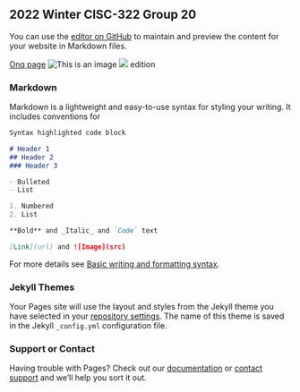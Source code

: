 ## 2022 Winter CISC-322 Group 20

You can use the [editor on GitHub](https://github.com/Wad098/project.github.io/edit/gh-pages/index.md) to maintain and preview the content for your website in Markdown files.

[Onq page](https://onq.queensu.ca/d2l/home/642417) 
![This is an image](https://github.com/Wad098/CISC-322_Group20/blob/gh-pages/233333.jpg)
<img src="https://github.com/Wad098/CISC-322_Group20/blob/gh-pages/233333.jpg">
edition

### Markdown

Markdown is a lightweight and easy-to-use syntax for styling your writing. It includes conventions for

```markdown
Syntax highlighted code block

# Header 1
## Header 2
### Header 3

- Bulleted
- List

1. Numbered
2. List

**Bold** and _Italic_ and `Code` text

[Link](url) and ![Image](src)
```

For more details see [Basic writing and formatting syntax](https://docs.github.com/en/github/writing-on-github/getting-started-with-writing-and-formatting-on-github/basic-writing-and-formatting-syntax).

### Jekyll Themes

Your Pages site will use the layout and styles from the Jekyll theme you have selected in your [repository settings](https://github.com/Wad098/project.github.io/settings/pages). The name of this theme is saved in the Jekyll `_config.yml` configuration file.

### Support or Contact

Having trouble with Pages? Check out our [documentation](https://docs.github.com/categories/github-pages-basics/) or [contact support](https://support.github.com/contact) and we’ll help you sort it out.
